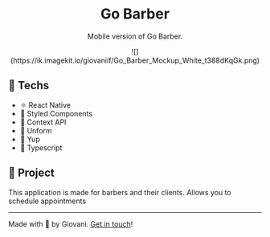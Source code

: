 <div align="center">
	<h1>Go Barber</h1>
	<span>Mobile version of Go Barber.</span>
</div>

<p align="center">
![](https://ik.imagekit.io/giovaniif/Go_Barber_Mockup_White_t388dKqGk.png)


## 🚀 Techs
- ⚛ React Native
- 💅 Styled Components
- 📌 Context API
- 📜 Unform
- 📝 Yup
- 🔮 Typescript

## 👾 Project
This application is made for barbers and their clients. Allows you to schedule appointments

<hr />

Made with 💜 by Giovani. [Get in touch](https://www.linkedin.com/in/giovani-ricco-farias-b97316186/)!

